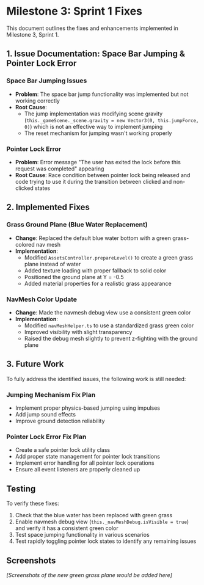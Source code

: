 # Milestone 3: Sprint 1 Fixes

This document outlines the fixes and enhancements implemented in Milestone 3, Sprint 1.

## 1. Issue Documentation: Space Bar Jumping & Pointer Lock Error

### Space Bar Jumping Issues
- **Problem**: The space bar jump functionality was implemented but not working correctly
- **Root Cause**: 
  - The jump implementation was modifying scene gravity (`this._gameScene._scene.gravity = new Vector3(0, this.jumpForce, 0)`) which is not an effective way to implement jumping
  - The reset mechanism for jumping wasn't working properly

### Pointer Lock Error
- **Problem**: Error message "The user has exited the lock before this request was completed" appearing
- **Root Cause**: Race condition between pointer lock being released and code trying to use it during the transition between clicked and non-clicked states

## 2. Implemented Fixes

### Grass Ground Plane (Blue Water Replacement)
- **Change**: Replaced the default blue water bottom with a green grass-colored nav mesh
- **Implementation**: 
  - Modified `AssetsController.prepareLevel()` to create a green grass plane instead of water
  - Added texture loading with proper fallback to solid color
  - Positioned the ground plane at Y = -0.5
  - Added material properties for a realistic grass appearance

### NavMesh Color Update
- **Change**: Made the navmesh debug view use a consistent green color
- **Implementation**: 
  - Modified `navMeshHelper.ts` to use a standardized grass green color
  - Improved visibility with slight transparency
  - Raised the debug mesh slightly to prevent z-fighting with the ground plane

## 3. Future Work

To fully address the identified issues, the following work is still needed:

### Jumping Mechanism Fix Plan
- Implement proper physics-based jumping using impulses
- Add jump sound effects
- Improve ground detection reliability

### Pointer Lock Error Fix Plan
- Create a safe pointer lock utility class
- Add proper state management for pointer lock transitions
- Implement error handling for all pointer lock operations
- Ensure all event listeners are properly cleaned up

## Testing
To verify these fixes:
1. Check that the blue water has been replaced with green grass
2. Enable navmesh debug view (`this._navMeshDebug.isVisible = true`) and verify it has a consistent green color
3. Test space jumping functionality in various scenarios
4. Test rapidly toggling pointer lock states to identify any remaining issues

## Screenshots
*[Screenshots of the new green grass plane would be added here]* 